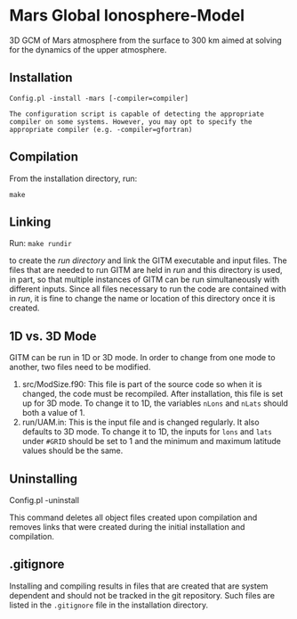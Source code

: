 Mars Global Ionosphere-Model
============================

3D GCM of Mars atmosphere from the surface to 300 km aimed
at solving for the dynamics of the upper atmosphere.

Installation
------------
`Config.pl -install -mars [-compiler=compiler]`

    The configuration script is capable of detecting the appropriate
    compiler on some systems. However, you may opt to specify the
    appropriate compiler (e.g. -compiler=gfortran)

Compilation
-----------
From the installation directory, run:

`make`

Linking
-------
Run:
`make rundir`

to create the *run directory* and link the GITM executable and input files. The files that are needed to run GITM are held in *run* and
this directory is used, in part, so that multiple instances of GITM can be run
simultaneously with different inputs. Since all files necessary to
run the code are contained with in *run*, it is fine to change the
name or location of this directory once it is created.

1D vs. 3D Mode
--------------
GITM can be run in 1D or 3D mode. In order to change from one mode to another, two files need to be modified.

1. src/ModSize.f90: This file is part of the source code so when it is changed, the code must be recompiled. After installation, this
file is set up for 3D mode. To change it to 1D, the variables `nLons` and `nLats` should both a value of 1.
2. run/UAM.in: This is the input file and is changed regularly. It
also defaults to 3D mode. To change it to 1D, the inputs for
`lons` and `lats` under `#GRID` should be set to 1 and the minimum and maximum latitude values should be the same.

Uninstalling
------------
Config.pl -uninstall

This command deletes all object files created upon compilation and
removes links that were created during the initial installation
and compilation.

.gitignore
---------
Installing and compiling results in files that are created that
are system dependent and should not be tracked in the git repository.
Such files are listed in the `.gitignore` file in the installation directory.
